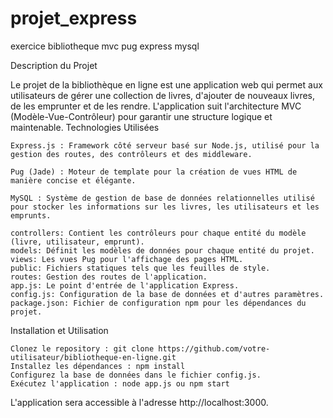 # projet_express
exercice bibliotheque mvc pug express mysql

Description du Projet

Le projet de la bibliothèque en ligne est une application web qui permet aux utilisateurs de gérer une collection de livres, d'ajouter de nouveaux livres, de les emprunter et de les rendre. L'application suit l'architecture MVC (Modèle-Vue-Contrôleur) pour garantir une structure logique et maintenable.
Technologies Utilisées

    Express.js : Framework côté serveur basé sur Node.js, utilisé pour la gestion des routes, des contrôleurs et des middleware.

    Pug (Jade) : Moteur de template pour la création de vues HTML de manière concise et élégante.

    MySQL : Système de gestion de base de données relationnelles utilisé pour stocker les informations sur les livres, les utilisateurs et les emprunts.

    controllers: Contient les contrôleurs pour chaque entité du modèle (livre, utilisateur, emprunt).
    models: Définit les modèles de données pour chaque entité du projet.
    views: Les vues Pug pour l'affichage des pages HTML.
    public: Fichiers statiques tels que les feuilles de style.
    routes: Gestion des routes de l'application.
    app.js: Le point d'entrée de l'application Express.
    config.js: Configuration de la base de données et d'autres paramètres.
    package.json: Fichier de configuration npm pour les dépendances du projet.

Installation et Utilisation

    Clonez le repository : git clone https://github.com/votre-utilisateur/bibliotheque-en-ligne.git
    Installez les dépendances : npm install
    Configurez la base de données dans le fichier config.js.
    Exécutez l'application : node app.js ou npm start

L'application sera accessible à l'adresse http://localhost:3000.
